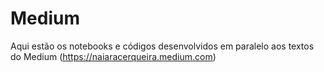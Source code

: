 # Medium

Aqui estão os notebooks e códigos desenvolvidos em paralelo aos textos do Medium (https://naiaracerqueira.medium.com)
